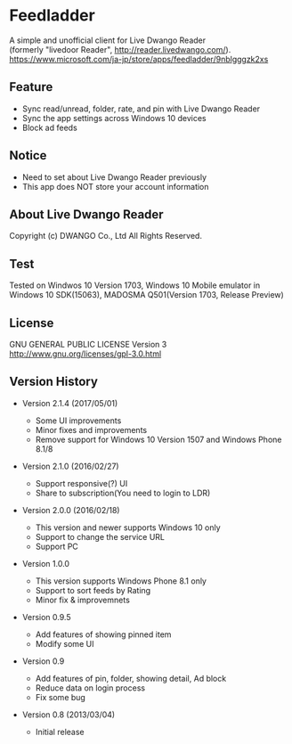 Feedladder
==========

A simple and unofficial client for Live Dwango Reader  
(formerly "livedoor Reader", http://reader.livedwango.com/).  
https://www.microsoft.com/ja-jp/store/apps/feedladder/9nblgggzk2xs

## Feature
- Sync read/unread, folder, rate, and pin with Live Dwango Reader
- Sync the app settings across Windows 10 devices
- Block ad feeds

## Notice
- Need to set about Live Dwango Reader previously
- This app does NOT store your account information
  
## About Live Dwango Reader
Copyright (c) DWANGO Co., Ltd All Rights Reserved.

## Test
Tested on Windwos 10 Version 1703, Windows 10 Mobile emulator in Windows 10 SDK(15063), MADOSMA Q501(Version 1703, Release Preview)

## License
GNU GENERAL PUBLIC LICENSE Version 3  
http://www.gnu.org/licenses/gpl-3.0.html

## Version History
- Version 2.1.4 (2017/05/01)
  * Some UI improvements
  * Minor fixes and improvements
  * Remove support for Windows 10 Version 1507 and Windows Phone 8.1/8

- Version 2.1.0 (2016/02/27)
  * Support responsive(?) UI
  * Share to subscription(You need to login to LDR)

- Version 2.0.0 (2016/02/18)
  * This version and newer supports Windows 10 only
  * Support to change the service URL
  * Support PC

- Version 1.0.0
  * This version supports Windows Phone 8.1 only
  * Support to sort feeds by Rating
  * Minor fix & improvemnets

- Version 0.9.5
  * Add features of showing pinned item
  * Modify some UI

- Version 0.9
  * Add features of pin, folder, showing detail, Ad block
  * Reduce data on login process
  * Fix some bug

- Version 0.8 (2013/03/04)
  * Initial release
